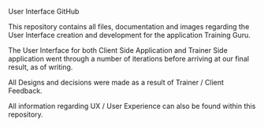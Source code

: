 User Interface GitHub

This repository contains all files, documentation and images regarding the User Interface creation and development for the application Training Guru.

The User Interface for both Client Side Application and Trainer Side application went through a number of iterations before arriving at our final result, as of writing.

All Designs and decisions were made as a result of Trainer / Client Feedback.

All information regarding UX / User Experience can also be found within this repository.
